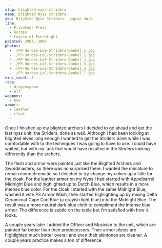 ```yaml
---
slug: blighted-nyss-striders
name: Blighted Nyss Striders
sku: Blighted Nyss Striders, Legion Unit
line:
  - Privateer Press
  - Hordes
  - Legion of Everblight
painted: 2007, 2009
photos:
  - ./PP-Hordes-LoE-Striders-Dankel_1.jpg
  - ./PP-Hordes-LoE-Striders-Dankel_2.jpg
  - ./PP-Hordes-LoE-Striders-Dankel_4.jpg
  - ./PP-Hordes-LoE-Striders-Dankel_5.jpg
  - ./PP-Hordes-LoE-Striders-Dankel_6.jpg
  - ./PP-Hordes-LoE-Striders-Dankel_7.jpg
mini_count: 8
race:
  - dragonspawn
  - elf
weapons:
  - bow
armor:
  - leather
  - cloak
---
```


Once I finished up my blighted archers I decided to go ahead and get the last nyss unit, the Striders, done as well. Although I had been looking at blighted elves long enough I wanted to get the Striders done while I was comfortable with to the techniques I was going to have to use. I could have waited, but with my luck that would have resulted in the Striders looking differently than the archers.

The flesh and armor were painted just like the Blighted Archers and Swordmasters, so there was no surprised there. I wanted the miniature to remain monochromatic so I decided to try change my colors up a little for the cloak. For the leather armor on my Nyss I had started with Appelbarrel Midnight Blue and highlighted up to Dutch Blue, which results in a more intense blue color. For the cloak I started with the same Midnight Blue, washed it with P3 Armor Wash, then started highlighting up by mixing Delta Ceramcoat Cape Cod Blue (a grayish light blue) into the Midnight Blue. The result was a more neutral dark blue cloth to compliment the intense blue armor. The difference is subtle on the table but I'm satisfied with how it looks.

A couple years later I added the Officer and Musician to the unit, which are painted far better than their predecessors. Their armor plates are highlighted much better overall and even their skintones are cleaner. A couple years practice makes a ton of difference.
